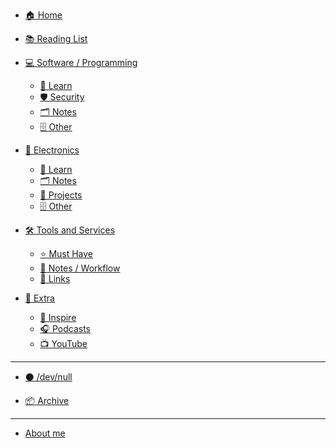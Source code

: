 <!-- docs/_sidebar.md -->

* [🏠 Home](/ "Home")

* [📚 Reading List](/reading/index.md "Reading List")

* [💻 Software / Programming](/software/index.md "Programming Related")

    * [📗 Learn](/software/learn.md "Software Learning")
    * [🛡️ Security](/software/security.md "Software Security")
    * [🗂️ Notes](/software/notes.md "Software Notes")
    * [🗄️ Other](/software/other.md "Software Other")


* [🤖 Electronics](/electronics/index.md "Electronics Related")

    * [📗 Learn](/electronics/learn.md "Electronics Learning")
    * [🗂️ Notes](/electronics/notes.md "Electronics Notes")
    * [📁 Projects](/electronics/projects.md "Electronics Projects")
    * [🗄️ Other](/electronics/other.md "Electronics Other")

* [🛠️ Tools and Services](/tools/index.md "Tools / Services")

    * [⭐ Must Have](/tools/must.md "Tools and Services | Must Have")
    * [📗 Notes / Workflow](/tools/notes-workflow.md "Tools and Services | Notes & Workflow")
    * [🔗 Links](/tools/links.md "Links to resources")

* [📁 Extra](/extra/index.md "Extra stuff")

    * [🎨 Inspire](/extra/inspire.md "Get Inspired")
    * [🎧 Podcasts](/extra/podcasts.md "Podcasts")
    * [📺 YouTube](/extra/youtube.md "YouTube Creators")
    <!-- * [🔗 Links](/extra/links.md "Links to resources") -->



<!-- * [🏠 template](/template/index.md "template") -->


<hr class="light">

* [⚫ /dev/null](/null/index.md "/dev/null")

* [📦 Archive](/archive/index.md "Archive")

<hr class="light">

- [About me](https://sujaykumarh.com)